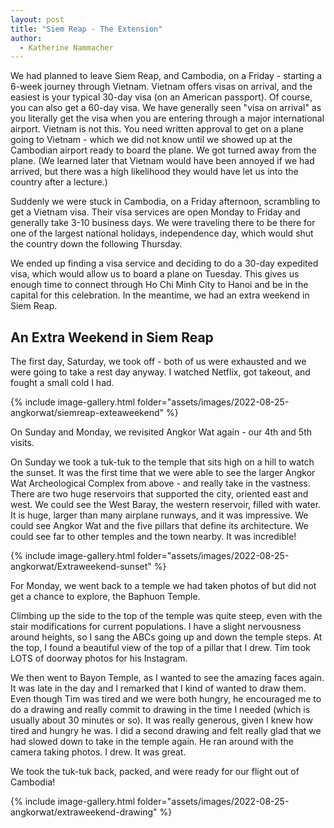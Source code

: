 ```yaml
---
layout: post
title: "Siem Reap - The Extension"
author:
  - Katherine Nammacher
---
```


We had planned to leave Siem Reap, and Cambodia, on a Friday - starting a 6-week journey through Vietnam. Vietnam offers visas on arrival, and the easiest is your typical 30-day visa (on an American passport). Of course, you can also get a 60-day visa. We have generally seen "visa on arrival" as you literally get the visa when you are entering through a major international airport. Vietnam is not this. You need written approval to get on a plane going to Vietnam - which we did not know until we showed up at the Cambodian airport ready to board the plane. We got turned away from the plane. (We learned later that Vietnam would have been annoyed if we had arrived, but there was a high likelihood they would have let us into the country after a lecture.)

Suddenly we were stuck in Cambodia, on a Friday afternoon, scrambling to get a Vietnam visa. Their visa services are open Monday to Friday and generally take 3-10 business days. We were traveling there to be there for one of the largest national holidays, independence day, which would shut the country down the following Thursday. 

We ended up finding a visa service and deciding to do a 30-day expedited visa, which would allow us to board a plane on Tuesday. This gives us enough time to connect through Ho Chi Minh City to Hanoi and be in the capital for this celebration. In the meantime, we had an extra weekend in Siem Reap.

## An Extra Weekend in Siem Reap
The first day, Saturday, we took off - both of us were exhausted and we were going to take a rest day anyway. I watched Netflix, got takeout, and fought a small cold I had.

{% include image-gallery.html folder="assets/images/2022-08-25-angkorwat/siemreap-exteaweekend" %}


On Sunday and Monday, we revisited Angkor Wat again - our 4th and 5th visits. 

On Sunday we took a tuk-tuk to the temple that sits high on a hill to watch the sunset. It was the first time that we were able to see the larger Angkor Wat Archeological Complex from above - and really take in the vastness. There are two huge reservoirs that supported the city, oriented east and west. We could see the West Baray, the western reservoir, filled with water. It is huge, larger than many airplane runways, and it was impressive. We could see Angkor Wat and the five pillars that define its architecture. We could see far to other temples and the town nearby. It was incredible!

{% include image-gallery.html folder="assets/images/2022-08-25-angkorwat/Extraweekend-sunset" %}

For Monday, we went back to a temple we had taken photos of but did not get a chance to explore, the Baphuon Temple. 

Climbing up the side to the top of the temple was quite steep, even with the stair modifications for current populations. I have a slight nervousness around heights, so I sang the ABCs going up and down the temple steps. At the top, I found a beautiful view of the top of a pillar that I drew. Tim took LOTS of doorway photos for his Instagram. 

We then went to Bayon Temple, as I wanted to see the amazing faces again. It was late in the day and I remarked that I kind of wanted to draw them. Even though Tim was tired and we were both hungry, he encouraged me to do a drawing and really commit to drawing in the time I needed (which is usually about 30 minutes or so). It was really generous, given I knew how tired and hungry he was. I did a second drawing and felt really glad that we had slowed down to take in the temple again. He ran around with the camera taking photos. I drew. It was great.

We took the tuk-tuk back, packed, and were ready for our flight out of Cambodia! 

{% include image-gallery.html folder="assets/images/2022-08-25-angkorwat/extraweekend-drawing" %}
